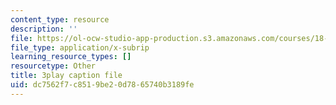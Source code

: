 ```yaml
---
content_type: resource
description: ''
file: https://ol-ocw-studio-app-production.s3.amazonaws.com/courses/18-03sc-differential-equations-fall-2011/dc7562f7c8519be20d7865740b3189fe_hEtWqTPPXuc.srt
file_type: application/x-subrip
learning_resource_types: []
resourcetype: Other
title: 3play caption file
uid: dc7562f7-c851-9be2-0d78-65740b3189fe
---
```

